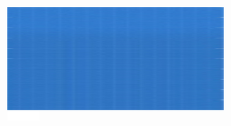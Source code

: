 <div id="slider">
               <img src="images/header-bg.jpg" id="sliderImg"width="735" height="241" />
</div>
<div id="slider">
               <img src="images/github-button.png" id="sliderImg"width="75" height="21" />
</div>
